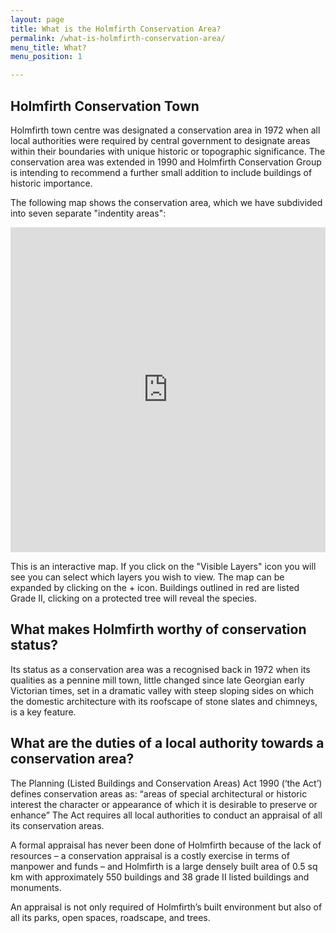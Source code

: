 ```yaml
---
layout: page
title: What is the Holmfirth Conservation Area?
permalink: /what-is-holmfirth-conservation-area/
menu_title: What?
menu_position: 1

---
```



## Holmfirth Conservation Town

Holmfirth town centre was designated a conservation area in 1972 when all local authorities were required by central government to designate areas within their boundaries with unique historic or topographic significance. The conservation area was extended in 1990 and Holmfirth Conservation Group is intending to recommend a further small addition to include buildings of historic importance.

The following map shows the conservation area, which we have subdivided into seven separate "indentity areas":

<iframe width="100%" height="520" frameborder="0" src="https://sebbacon.cartodb.com/viz/8392034e-ff43-11e5-9ddd-0e3a376473ab/embed_map" allowfullscreen webkitallowfullscreen mozallowfullscreen oallowfullscreen msallowfullscreen></iframe>

This is an interactive map. If you click on the "Visible Layers" icon you will see you can select which layers you wish to view. The map can be expanded by clicking on the + icon. Buildings outlined in red are listed Grade II, clicking on a protected tree will reveal the species.

## What makes Holmfirth worthy of conservation status?

Its status as a conservation area was a recognised back in 1972 when its qualities as a pennine mill town, little changed since late Georgian early Victorian times, set in a dramatic valley with steep sloping sides on which the domestic architecture with its roofscape of stone slates and chimneys, is a key feature.

## What are the duties of a local authority towards a conservation area?

The Planning (Listed Buildings and Conservation Areas) Act 1990 (‘the Act’) defines conservation areas as: “areas of special architectural or historic interest the character or appearance of which it is desirable to preserve or enhance”
The Act requires all local authorities to conduct an appraisal of all its conservation areas. 

A formal appraisal has never been done of Holmfirth because of the lack of resources – a conservation appraisal is a costly exercise in terms of manpower and funds – and Holmfirth is a large densely built area of 0.5 sq km with approximately 550 buildings and 38 grade II listed buildings and monuments.

An appraisal is not only required of Holmfirth’s built environment but also of all its parks, open spaces, roadscape, and trees.
